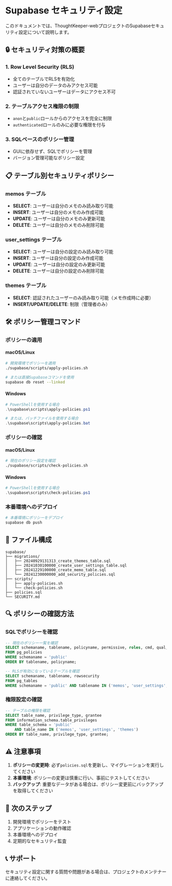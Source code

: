 # Supabase セキュリティ設定

このドキュメントでは、ThoughtKeeper-webプロジェクトのSupabaseセキュリティ設定について説明します。

## 🔒 セキュリティ対策の概要

### 1. Row Level Security (RLS)
- 全てのテーブルでRLSを有効化
- ユーザーは自分のデータのみアクセス可能
- 認証されていないユーザーはデータにアクセス不可

### 2. テーブルアクセス権限の制限
- `anon`と`public`ロールからのアクセスを完全に制限
- `authenticated`ロールのみに必要な権限を付与

### 3. SQLベースのポリシー管理
- GUIに依存せず、SQLでポリシーを管理
- バージョン管理可能なポリシー設定

## 📋 テーブル別セキュリティポリシー

### memos テーブル
- **SELECT**: ユーザーは自分のメモのみ読み取り可能
- **INSERT**: ユーザーは自分のメモのみ作成可能
- **UPDATE**: ユーザーは自分のメモのみ更新可能
- **DELETE**: ユーザーは自分のメモのみ削除可能

### user_settings テーブル
- **SELECT**: ユーザーは自分の設定のみ読み取り可能
- **INSERT**: ユーザーは自分の設定のみ作成可能
- **UPDATE**: ユーザーは自分の設定のみ更新可能
- **DELETE**: ユーザーは自分の設定のみ削除可能

### themes テーブル
- **SELECT**: 認証されたユーザーのみ読み取り可能（メモ作成時に必要）
- **INSERT/UPDATE/DELETE**: 制限（管理者のみ）

## 🛠️ ポリシー管理コマンド

### ポリシーの適用

#### macOS/Linux
```bash
# 開発環境でポリシーを適用
./supabase/scripts/apply-policies.sh

# または直接Supabaseコマンドを使用
supabase db reset --linked
```

#### Windows
```powershell
# PowerShellを使用する場合
.\supabase\scripts\apply-policies.ps1

# または、バッチファイルを使用する場合
.\supabase\scripts\apply-policies.bat
```

### ポリシーの確認

#### macOS/Linux
```bash
# 現在のポリシー設定を確認
./supabase/scripts/check-policies.sh
```

#### Windows
```powershell
# PowerShellを使用する場合
.\supabase\scripts\check-policies.ps1
```

### 本番環境へのデプロイ
```bash
# 本番環境にポリシーをデプロイ
supabase db push
```

## 📁 ファイル構成

```
supabase/
├── migrations/
│   ├── 20240929131313_create_themes_table.sql
│   ├── 20241030100000_create_user_settings_table.sql
│   ├── 20241229100000_create_memo_table.sql
│   └── 20241230000000_add_security_policies.sql
├── scripts/
│   ├── apply-policies.sh
│   └── check-policies.sh
├── policies.sql
└── SECURITY.md
```

## 🔍 ポリシーの確認方法

### SQLでポリシーを確認
```sql
-- 現在のポリシー一覧を確認
SELECT schemaname, tablename, policyname, permissive, roles, cmd, qual, with_check
FROM pg_policies
WHERE schemaname = 'public'
ORDER BY tablename, policyname;

-- RLSが有効になっているテーブルを確認
SELECT schemaname, tablename, rowsecurity
FROM pg_tables
WHERE schemaname = 'public' AND tablename IN ('memos', 'user_settings', 'themes');
```

### 権限設定の確認
```sql
-- テーブルの権限を確認
SELECT table_name, privilege_type, grantee
FROM information_schema.table_privileges
WHERE table_schema = 'public'
    AND table_name IN ('memos', 'user_settings', 'themes')
ORDER BY table_name, privilege_type, grantee;
```

## ⚠️ 注意事項

1. **ポリシーの変更時**: 必ず`policies.sql`を更新し、マイグレーションを実行してください
2. **本番環境**: ポリシーの変更は慎重に行い、事前にテストしてください
3. **バックアップ**: 重要なデータがある場合は、ポリシー変更前にバックアップを取得してください

## 🚀 次のステップ

1. 開発環境でポリシーをテスト
2. アプリケーションの動作確認
3. 本番環境へのデプロイ
4. 定期的なセキュリティ監査

## 📞 サポート

セキュリティ設定に関する質問や問題がある場合は、プロジェクトのメンテナーに連絡してください。
